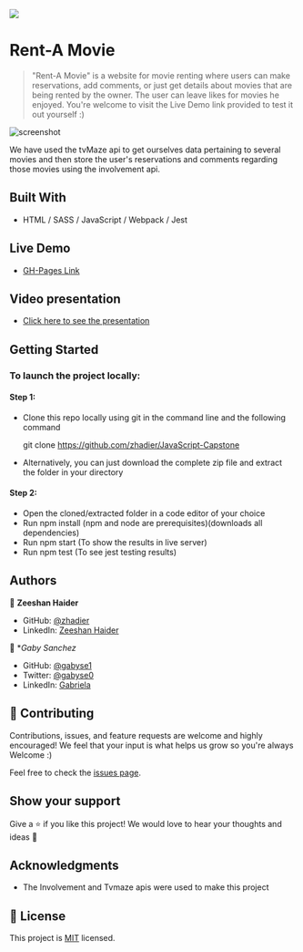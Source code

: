 ![](https://img.shields.io/badge/Microverse-blueviolet)

# Rent-A Movie

>"Rent-A Movie" is a website for movie renting where users can make reservations, add comments, or just get details about movies that are being rented by the owner. The user can leave likes for movies he enjoyed. You're welcome to visit the Live Demo link provided to test it out yourself :)

![screenshot](https://user-images.githubusercontent.com/90556221/152247436-d781a825-91f1-42af-b462-025e1335a66d.png)


We have used the tvMaze api to get ourselves data pertaining to several movies and then store the user's reservations and comments regarding those movies using the involvement api.


## Built With

- HTML / SASS / JavaScript / Webpack / Jest

## Live Demo

- [GH-Pages Link](https://zhadier.github.io/Rent-A-Movie)

## Video presentation

- [Click here to see the presentation](https://www.loom.com/share/aa7efb9dc69247f0b4aee305210bcdc7)

## Getting Started

### To launch the project locally:

#### Step 1:

- Clone this repo locally using git in the command line and the following command

  git clone https://github.com/zhadier/JavaScript-Capstone
  
- Alternatively, you can just download the complete zip file and extract the folder in your directory

#### Step 2:

- Open the cloned/extracted folder in a code editor of your choice
- Run npm install (npm and node are prerequisites)(downloads all dependencies)
- Run npm start (To show the results in live server)
- Run npm test (To see jest testing results)

## Authors

👤 **Zeeshan Haider**

- GitHub: [@zhadier](https://github.com/zhadier)
- LinkedIn: [Zeeshan Haider](https://www.linkedin.com/in/zhadier39/)

👤 **Gaby Sanchez*

- GitHub: [@gabyse1](https://github.com/gabyse1)
- Twitter: [@gabyse0](https://twitter.com/gabyse0)
- LinkedIn: [Gabriela](https://www.linkedin.com/in/gabriela-s%C3%A1nchez-espirilla-83011b225/)

## 🤝 Contributing

Contributions, issues, and feature requests are welcome and highly encouraged!
We feel that your input is what helps us grow so you're always Welcome :)

Feel free to check the [issues page](../../issues/).

## Show your support

Give a ⭐️ if you like this project!
We would love to hear your thoughts and ideas 🖤

## Acknowledgments

- The Involvement and Tvmaze apis were used to make this project

## 📝 License

This project is [MIT](./MIT.md) licensed.
